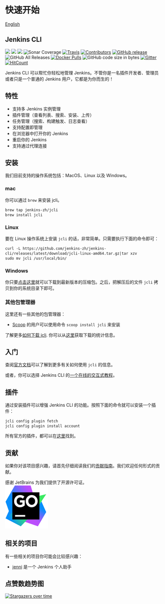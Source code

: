 # 快速开始

[English](https://github.com/jenkins-zh/jenkins-cli/blob/master/README.md)

## Jenkins CLI

[![](https://goreportcard.com/badge/jenkins-zh/jenkins-cli)](https://goreportcard.com/report/jenkins-zh/jenkins-cli) [![](https://sonarcloud.io/api/project_badges/measure?project=jenkins-zh_jenkins-cli&metric=alert_status)](https://sonarcloud.io/dashboard?id=jenkins-zh_jenkins-cli) [![](http://img.shields.io/badge/godoc-reference-5272B4.svg?style=flat-square)](https://godoc.org/github.com/jenkins-zh/jenkins-cli) ![Sonar Coverage](https://img.shields.io/sonar/coverage/jenkins-zh_jenkins-cli?server=https%3A%2F%2Fsonarcloud.io) [![Travis](https://img.shields.io/travis/jenkins-zh/jenkins-cli.svg?logo=travis&label=build&logoColor=white)](https://travis-ci.org/jenkins-zh/jenkins-cli) [![Contributors](https://img.shields.io/github/contributors/jenkins-zh/jenkins-cli.svg)](https://github.com/jenkins-zh/jenkins-cli/graphs/contributors) [![GitHub release](https://img.shields.io/github/release/jenkins-zh/jenkins-cli.svg?label=release)](https://github.com/jenkins-zh/jenkins-cli/releases/latest) ![GitHub All Releases](https://img.shields.io/github/downloads/jenkins-zh/jenkins-cli/total) [![Docker Pulls](https://img.shields.io/docker/pulls/jenkinszh/jcli.svg)](https://hub.docker.com/r/jenkinszh/jcli/tags) ![GitHub code size in bytes](https://img.shields.io/github/languages/code-size/jenkins-zh/jenkins-cli) [![Gitter](https://badges.gitter.im/jenkinsci/jenkins-cli.svg)](https://gitter.im/jenkinsci/jenkins-cli?utm_source=badge&utm_medium=badge&utm_campaign=pr-badge) [![HitCount](http://hits.dwyl.com/jenkins-zh/jenkins-cli.svg)](http://hits.dwyl.com/jenkins-zh/jenkins-cli)

Jenkins CLI 可以帮忙你轻松地管理 Jenkins。不管你是一名插件开发者、管理员或者只是一个普通的 Jenkins 用户，它都是为你而生的！

## 特性

* 支持多 Jenkins 实例管理
* 插件管理（查看列表、搜索、安装、上传）
* 任务管理（搜索、构建触发、日志查看）
* 支持配置即管理
* 在浏览器中打开你的 Jenkins
* 重启你的 Jenkins
* 支持通过代理连接

## 安装

我们目前支持的操作系统包括：MacOS、Linux 以及 Windows。

### mac

你可以通过 `brew` 来安装 jcli。

```text
brew tap jenkins-zh/jcli
brew install jcli
```

### Linux

要在 Linux 操作系统上安装 `jcli` 的话，非常简单。只需要执行下面的命令即可：

```text
curl -L https://github.com/jenkins-zh/jenkins-cli/releases/latest/download/jcli-linux-amd64.tar.gz|tar xzv
sudo mv jcli /usr/local/bin/
```

### Windows

你只要[点击这里](https://github.com/jenkins-zh/jenkins-cli/releases/latest/download/jcli-windows-amd64.zip)就可以下载到最新版本的压缩包。之后，把解压后的文件 `jcli` 拷贝到你的系统目录下即可。

### 其他包管理器

这里还有一些其他的包管理器：

* [Scoop](https://scoop.sh/) 的用户可以使用命令 `scoop install jcli` 来安装

了解更多[如何下载 jcli](https://github.com/jenkins-zh/jenkins-cli/tree/e83af606f648040665b8b2955c1c2414bb68c1db/docs/book/zh/download-zh.md). 你可以从[这里](http://somsubhra.com/github-release-stats/?username=jenkins-zh&repository=jenkins-cli)获取下载的统计信息。

## 入门

查阅[官方文档](http://jcli.jenkins-zh.cn/)可以了解到更多有关如何使用 `jcli` 的信息。

或者，你可以选择 Jenkins CLI 的[一个在线的交互式教程](https://www.katacoda.com/jenkins-zh/scenarios/course-jcli)。

## 插件

通过安装插件可以增强 Jenkins CLI 的功能。按照下面的命令就可以安装一个插件：

```text
jcli config plugin fetch
jcli config plugin install account
```

所有官方的插件，都可以在[这里](https://github.com/jenkins-zh/jcli-plugins)找到。

## 贡献

如果你对该项目感兴趣，请首先仔细阅读我们的[贡献指南](https://github.com/jenkins-zh/jenkins-cli/tree/e83af606f648040665b8b2955c1c2414bb68c1db/CONTRIBUTING.md)。我们欢迎任何形式的贡献。

感谢 JetBrains 为我们提供了开源许可证。  
[![goland.svg](docs/book/.gitbook/assets/goland.svg)](https://www.jetbrains.com/?from=jenkins-cli)

## 相关的项目

有一些相关的项目你可能会比较感兴趣：

* [jenni](https://github.com/m-sureshraj/jenni) 是一个 Jenkins 个人助手

## 点赞数趋势图

[![Stargazers over time](https://starchart.cc/jenkins-zh/jenkins-cli.svg)](https://starchart.cc/jenkins-zh/jenkins-cli)

